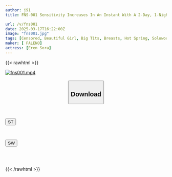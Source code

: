 ```yaml
---
author: j91
title: FNS-001 Sensitivity Increases In An Instant With A 2-Day, 1-Night Spartan Training! Nipple Development Hot Spring Trip – Eren Sora

url: /v/fns001
date: 2025-03-17T16:22:00Z
image: "fns001.jpg"
tags: [Censored, Beautiful Girl, Big Tits, Breasts, Hot Spring, Solowork]
maker: [ FALENO]
actress: [Eren Sora]
---
```



{{< rawhtml >}}

<div class="video" data-videoid="PXPBmqpYVrcDZo">
    <a href="javascript:;">
        <img src="/v/fns001/fns001.jpg" width="WIDTH" height="HEIGHT" alt="fns001.mp4" loading="lazy">
    </a>
</div>

<script type="text/javascript" src="https://j91.asia/asset/on-demand-st.js"></script>

<br>
  <link rel="stylesheet" href="https://j91.asia/asset/bs5.css">
  
  <center>
  <button class="btn btn-primary" type="button" data-bs-toggle="collapse" data-bs-target=".multi-collapse" aria-expanded="false" aria-controls="multiCollapseExample1 multiCollapseExample2"><h2>Download</h2></button></center>
</p>
<div class="row">
  <div class="col">
    <div class="collapse multi-collapse" id="multiCollapseExample1">
      <div class="card card-body">
	      	      <br>
<div class="buttons">  
<p><a href="/v/fns001/st.html" target="_blank"><button class="btn-hover color-3"><i class="fa fa-download"></i> ST</button></a></p></div>
    </div>
  </div>
</div>
  <div class="col">
    <div class="collapse multi-collapse" id="multiCollapseExample2">
      <div class="card card-body">
	      <br>
<div class="buttons">
<p><a href="/v/fns001/sw.html" target="_blank"><button class="btn-hover color-2"><i class="fa fa-download"></i> SW</button></a></p></div>
<br><br>
      </div>
    </div>
  </div>
</div>

{{< /rawhtml >}}